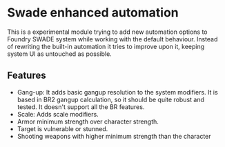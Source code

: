 # Swade enhanced automation

This is a experimental module trying to add new automation options to Foundry SWADE system while working with the default behaviour. Instead of rewriting the built-in automation it tries to improve upon it, keeping system UI as untouched as possible.

## Features

* Gang-up: It adds basic gangup resolution to the system modifiers. It is based in BR2 gangup calculation, so it should be quite robust and tested. It doesn't support all the BR features.
* Scale: Adds scale modifiers.
* Armor minimum strength over character strength.
* Target is vulnerable or stunned.
* Shooting weapons with higher minimum strength than the character